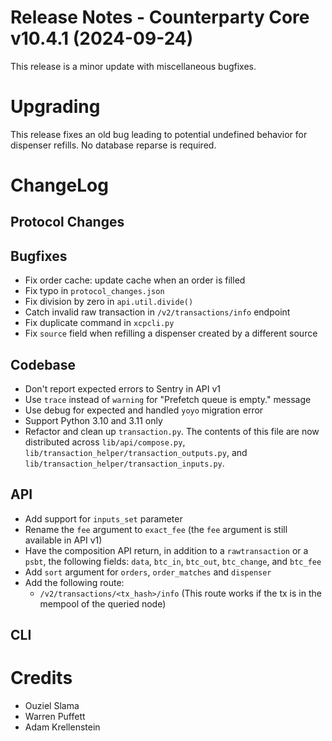 # Release Notes - Counterparty Core v10.4.1 (2024-09-24)

This release is a minor update with miscellaneous bugfixes.

# Upgrading

This release fixes an old bug leading to potential undefined behavior for dispenser refills. No database reparse is required.

# ChangeLog

## Protocol Changes

## Bugfixes

* Fix order cache: update cache when an order is filled
* Fix typo in `protocol_changes.json`
* Fix division by zero in `api.util.divide()`
* Catch invalid raw transaction in `/v2/transactions/info` endpoint
* Fix duplicate command in `xcpcli.py`
* Fix `source` field when refilling a dispenser created by a different source

## Codebase

* Don't report expected errors to Sentry in API v1
* Use `trace` instead of `warning` for "Prefetch queue is empty." message
* Use debug for expected and handled `yoyo` migration error
* Support Python 3.10 and 3.11 only
* Refactor and clean up `transaction.py`. The contents of this file are now distributed across `lib/api/compose.py`, `lib/transaction_helper/transaction_outputs.py`, and `lib/transaction_helper/transaction_inputs.py`.

## API

* Add support for `inputs_set` parameter
* Rename the `fee` argument to `exact_fee` (the `fee` argument is still available in API v1)
* Have the composition API return, in addition to a `rawtransaction` or a `psbt`, the following fields: `data`, `btc_in`, `btc_out`, `btc_change`, and `btc_fee`
* Add `sort` argument for `orders`, `order_matches` and `dispenser`
* Add the following route:
    - `/v2/transactions/<tx_hash>/info` (This route works if the tx is in the mempool of the queried node)

## CLI

# Credits

* Ouziel Slama
* Warren Puffett
* Adam Krellenstein

